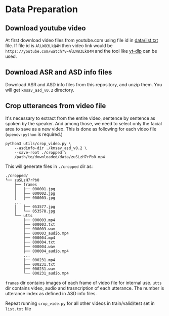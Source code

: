 # Data Preparation

## Download youtube video
At first download video files from youtube.com using file id in
[data/list.txt](data/list.txt) file. If file id is `AlLW83LkQ4M` then video
link would be `https://youtube.com/watch?v=AlLW83LkQ4M` and the tool like
[yt-dlp](https://github.com/yt-dlp/yt-dlp) can be used.


## Download ASR and ASD info files
Download ASR and ASD info files from this repository, and unzip them. You will
get `kmsav_asd_v0.2` directory.

## Crop utterances from video file
It's necessary to extract from the entire video, sentence by sentence as spoken
by the speaker. And among those, we need to select only the facial area to save
as a new video. This is done as following for each video file (`opencv-python`
is required.)

    python3 utils/crop_video.py \
        --asdinfo-dir ./kmsav_asd_v0.2 \
        --save-root ./cropped \
        /path/to/downloaded/data/zuSLzH7rPb0.mp4

This will generate files in `./cropped` dir as:

    ./cropped/
    └── zuSLzH7rPb0
        ├── frames
        │   ├── 000001.jpg
        │   ├── 000002.jpg
        │   ├── 000003.jpg
        ...
        │   ├── 053577.jpg
        │   └── 053578.jpg
        └── utts
            ├── 000003.mp4
            ├── 000003.txt
            ├── 000003.wav
            ├── 000003_audio.mp4
            ├── 000004.mp4
            ├── 000004.txt
            ├── 000004.wav
            ├── 000004_audio.mp4
            ...
            ├── 000231.mp4
            ├── 000231.txt
            ├── 000231.wav
            └── 000231_audio.mp4

`frames` dir contains images of each frame of video file for internal use.
`utts` dir contains video, audio and trasncription of each utterance. The
number is utterance index as defined in ASD info files.

Repeat running `crop_vide.py` for all other videos in train/valid/test set in `list.txt` file
